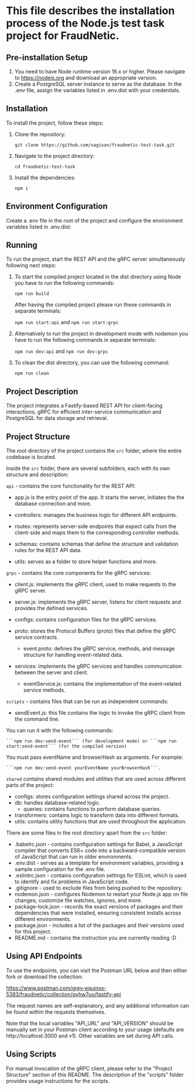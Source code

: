 This file describes the installation process of the Node.js test task project for FraudNetic.
=============================================================================================


## Pre-installation Setup
1. You need to have Node runtime version 16.x or higher. Please navigate to https://nodejs.org and download an appropriate version.
2. Create a PostgreSQL server instance to serve as the database. In the .env file, assign the variables listed in .env.dist with your credentials.

## Installation
To install the project, follow these steps:
1. Clone the repository:

    ```git clone https://github.com/vagison/fraudnetic-test-task.git```

2. Navigate to the project directory:

    ```cd fraudnetic-test-task```

3. Install the dependencies:

    ```npm i```


## Environment Configuration
Create a .env file in the root of the project and configure the environment variables listed in .env.dist:

## Running
To run the project, start the REST API and the gRPC server simultaneously following next steps:

1. To start the compiled project located in the dist directory using Node you have to run the following commands:

    ```npm run build```
    
    After having the compiled project please run these commands in separate terminals:

    ```npm run start:api``` and ```npm run start:grpc```

2. Alternatively to run the project in development mode with nodemon you have to run the following commands in separate terminals:

    ```npm run dev:api``` and ```npm run dev:grpc```
   
3. To clean the dist directory, you can use the following command: 

    ```npm run clean```


## Project Description
The project integrates a Fastify-based REST API for client-facing interactions, gRPC for efficient inter-service communication and PostgreSQL for data storage and retrieval.


## Project Structure
The root directory of the project contains the ```src``` folder, where the entire codebase is located.

Inside the ```src``` folder, there are several subfolders, each with its own structure and description:

```api``` - contains the core functionality for the REST API:
* app.js is the entry point of the app. It starts the server, initiates the the database connection and more.


* controllers: manages the business logic for different API endpoints.
* routes: represents server-side endpoints that expect calls from the client-side and maps them to the corresponding controller methods.
* schemas: contains schemas that define the structure and validation rules for the REST API data.
* utils: serves as a folder to store helper functions and more.


```grpc``` - contains the core components for the gRPC services:
* client.js: implements the gRPC client, used to make requests to the gRPC server.
* server.js: implements the gRPC server, listens for client requests and provides the defined services.


* configs: contains configuration files for the gRPC services.
* proto: stores the Protocol Buffers (proto) files that define the gRPC service contracts.
  - event.proto: defines the gRPC service, methods, and message structure for handling event-related data.
* services: implements the gRPC services and handles communication between the server and client.
  - eventService.js: contains the implementation of the event-related service methods.


```scripts``` - contains files that can be run as independent commands:
* sendEvent.js: this file contains the logic to invoke the gRPC client from the command line.


You can run it with the following commands:

    ```npm run dev:send-event``` (for development mode) or ```npm run start:send-event``` (for the compiled version)


You must pass eventName and browserHash as arguments. For example:

    ```npm run dev:send-event yourEventName yourBrowserHash```.


```shared``` contains shared modules and utilities that are used across different parts of the project:
* configs: stores configuration settings shared across the project.
* db: handles database-related logic.
  - queries: contains functions to perform database queries.
* transformers: contains logic to transform data into different formats.
* utils: contains utility functions that are used throughout the application.


There are some files in the root directory apart from the ```src``` folder:
* .babelrc.json - contains configuration settings for Babel, a JavaScript compiler that converts ES6+ code into a backward-compatible version of JavaScript that can run in older environments.
* .env.dist - serves as a template for environment variables, providing a sample configuration for the .env file.
* .eslintrc.json - contains configuration settings for ESLint, which is used to identify and fix problems in JavaScript code.
* .gitignore - used to exclude files from being pushed to the repository.
* nodemon.json - configures Nodemon to restart your Node.js app on file changes; customize file watches, ignores, and more.
* package-lock.json - records the exact versions of packages and their dependencies that were installed, ensuring consistent installs across different environments.
* package.json - includes a list of the packages and their versions used for this project.
* README.md - contains the instruction you are currently reading :D


## Using API Endpoints
To use the endpoints, you can visit the Postman URL below and then either fork or download the collection:

https://www.postman.com/grey-equinox-5383/fraudnetic/collection/qyhw7uo/fastify-api

The request names are self-explanatory, and any additional information can be found within the requests themselves.

Note that the local variables "API_URL" and "API_VERSION" should be manually set in your Postman client according to your usage (defaults are http://localhost:3000 and v1). Other variables are set during API calls.

## Using Scripts
For manual invocation of the gRPC client, please refer to the "Project Structure" section of this README. The description of the "scripts" folder provides usage instructions for the scripts.